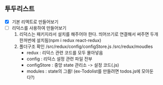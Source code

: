## 투두리스트

- [x] 기본 리액트로 만들어보기
- [ ] 리덕스를 사용하여 만들어보기
  1. 리덕스는 패키지라서 설치를 해주어야 한다. 띄어쓰기로 연결해서 써주면 두개 한꺼번에 설치됨(npm i redux react-redux)
  2. 폴더구조 확인
     /src/redux/config/configStore.js
     /src/redux/moudles
     - redux : 리덕스 관련 코드를 모두 몰아넣음
     - config : 리덕스 설정 관련 파일 전부 
     - configStore : 중앙 state 관리소 -> 설정 코드(.js)
     - modules : state의 그룹! (ex-Todolist를 만들려면 todos.js에 모아둔다?)


